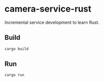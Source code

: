 # camera-service-rust

Incremental service development to learn Rust.

## Build
```bash
cargo build
```

## Run
```bash
cargo run
```